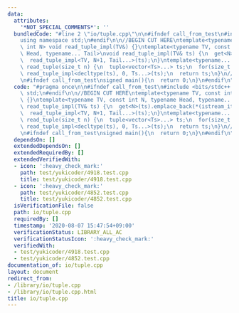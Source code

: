 ```yaml
---
data:
  attributes:
    '*NOT_SPECIAL_COMMENTS*': ''
  bundledCode: "#line 2 \"io/tuple.cpp\"\n\n#ifndef call_from_test\n#include <bits/stdc++.h>\n\
    using namespace std;\n#endif\n\n//BEGIN CUT HERE\ntemplate<typename TV, const\
    \ int N> void read_tuple_impl(TV&) {}\ntemplate<typename TV, const int N, typename\
    \ Head, typename... Tail>\nvoid read_tuple_impl(TV& ts) {\n  get<N>(ts).emplace_back(*(istream_iterator<Head>(cin)));\n\
    \  read_tuple_impl<TV, N+1, Tail...>(ts);\n}\ntemplate<typename... Ts> decltype(auto)\
    \ read_tuple(size_t n) {\n  tuple<vector<Ts>...> ts;\n  for(size_t i=0;i<n;i++)\
    \ read_tuple_impl<decltype(ts), 0, Ts...>(ts);\n  return ts;\n}\n//END CUT HERE\n\
    \n#ifndef call_from_test\nsigned main(){\n  return 0;\n}\n#endif\n"
  code: "#pragma once\n\n#ifndef call_from_test\n#include <bits/stdc++.h>\nusing namespace\
    \ std;\n#endif\n\n//BEGIN CUT HERE\ntemplate<typename TV, const int N> void read_tuple_impl(TV&)\
    \ {}\ntemplate<typename TV, const int N, typename Head, typename... Tail>\nvoid\
    \ read_tuple_impl(TV& ts) {\n  get<N>(ts).emplace_back(*(istream_iterator<Head>(cin)));\n\
    \  read_tuple_impl<TV, N+1, Tail...>(ts);\n}\ntemplate<typename... Ts> decltype(auto)\
    \ read_tuple(size_t n) {\n  tuple<vector<Ts>...> ts;\n  for(size_t i=0;i<n;i++)\
    \ read_tuple_impl<decltype(ts), 0, Ts...>(ts);\n  return ts;\n}\n//END CUT HERE\n\
    \n#ifndef call_from_test\nsigned main(){\n  return 0;\n}\n#endif\n"
  dependsOn: []
  extendedDependsOn: []
  extendedRequiredBy: []
  extendedVerifiedWith:
  - icon: ':heavy_check_mark:'
    path: test/yukicoder/4918.test.cpp
    title: test/yukicoder/4918.test.cpp
  - icon: ':heavy_check_mark:'
    path: test/yukicoder/4852.test.cpp
    title: test/yukicoder/4852.test.cpp
  isVerificationFile: false
  path: io/tuple.cpp
  requiredBy: []
  timestamp: '2020-08-07 15:47:54+09:00'
  verificationStatus: LIBRARY_ALL_AC
  verificationStatusIcon: ':heavy_check_mark:'
  verifiedWith:
  - test/yukicoder/4918.test.cpp
  - test/yukicoder/4852.test.cpp
documentation_of: io/tuple.cpp
layout: document
redirect_from:
- /library/io/tuple.cpp
- /library/io/tuple.cpp.html
title: io/tuple.cpp
---
```

